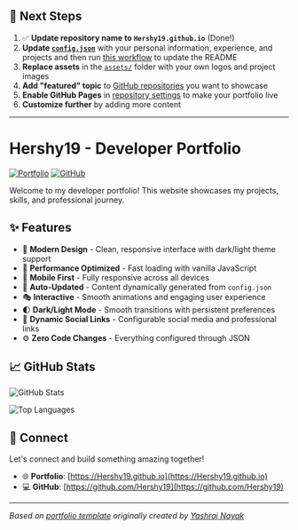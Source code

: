## 🚀 Next Steps

1. ✅ **Update repository name to `Hershy19.github.io`** (Done!)
2. **Update [`config.json`](https://github.com/Hershy19/Hershy19.github.io/blob/main/config.json)** with your personal information, experience, and projects and then run [this workflow](https://github.com/Hershy19/Hershy19.github.io/actions/workflows/update-readme.yml) to update the README
3. **Replace assets** in the [`assets/`](https://github.com/Hershy19/Hershy19.github.io/tree/main/assets/) folder with your own logos and project images
4. **Add "featured" topic** to [GitHub repositories](https://github.com/Hershy19?tab=repositories) you want to showcase
5. **Enable GitHub Pages** in [repository settings](https://github.com/Hershy19/Hershy19.github.io/settings/pages) to make your portfolio live
6. **Customize further** by adding more content

---

# Hershy19 - Developer Portfolio

<div align="left">
  
[![Portfolio](https://img.shields.io/badge/🌐_Visit_Portfolio-Live-brightgreen?style=for-the-badge)](https://Hershy19.github.io)
[![GitHub](https://img.shields.io/badge/GitHub-Profile-181717?style=for-the-badge&logo=github)](https://github.com/Hershy19)

</div>

Welcome to my developer portfolio! This website showcases my projects, skills, and professional journey.

## ✨ Features

- 🎨 **Modern Design** - Clean, responsive interface with dark/light theme support
- 🚀 **Performance Optimized** - Fast loading with vanilla JavaScript
- 📱 **Mobile First** - Fully responsive across all devices
- 🔄 **Auto-Updated** - Content dynamically generated from `config.json`
- 🎭 **Interactive** - Smooth animations and engaging user experience
- 🌓 **Dark/Light Mode** - Smooth transitions with persistent preferences
- 🔗 **Dynamic Social Links** - Configurable social media and professional links
- ⚙️ **Zero Code Changes** - Everything configured through JSON

## 📈 GitHub Stats

<div align="left">

![GitHub Stats](https://github-readme-stats.vercel.app/api?username=Hershy19&theme=dark&hide_border=true&include_all_commits=true&count_private=true)

![Top Languages](https://github-readme-stats.vercel.app/api/top-langs/?username=Hershy19&theme=dark&hide_border=true&include_all_commits=true&count_private=true&layout=compact)

</div>

## 🤝 Connect

Let's connect and build something amazing together!

- 🌐 **Portfolio**: [https://Hershy19.github.io](https://Hershy19.github.io)
- 💻 **GitHub**: [https://github.com/Hershy19](https://github.com/Hershy19)

---

*Based on [portfolio template](https://github.com/yashrajnayak/developer-portfolio) originally created by [Yashraj Nayak](https://github.com/yashrajnayak)*